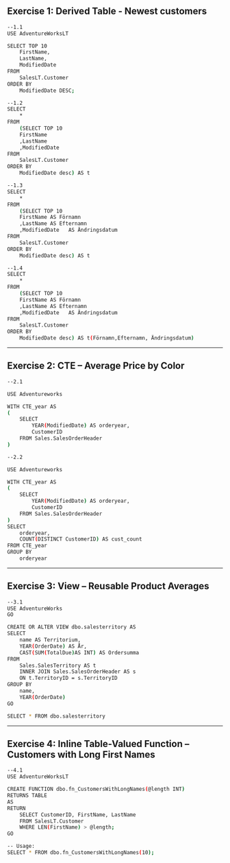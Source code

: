 
## Exercise 1: Derived Table - Newest customers

```bash
--1.1 
USE AdventureWorksLT

SELECT TOP 10
    FirstName,
    LastName,
    ModifiedDate
FROM
    SalesLT.Customer
ORDER BY
    ModifiedDate DESC;
```

```bash
--1.2 
SELECT
	*
FROM
	(SELECT	TOP 10
	FirstName 
	,LastName	
	,ModifiedDate	
FROM
	SalesLT.Customer	
ORDER BY 
	ModifiedDate desc) AS t
```

```bash
--1.3	
SELECT
	*
FROM
	(SELECT	TOP 10
	FirstName AS Förnamn
	,LastName AS Efternamn
	,ModifiedDate	AS Ändringsdatum
FROM
	SalesLT.Customer	
ORDER BY 
	ModifiedDate desc) AS t
```

```bash
--1.4	
SELECT
	*
FROM
	(SELECT	TOP 10
	FirstName AS Förnamn
	,LastName AS Efternamn
	,ModifiedDate	AS Ändringsdatum
FROM
	SalesLT.Customer	
ORDER BY 
	ModifiedDate desc) AS t(Förnamn,Efternamn, Ändringsdatum)
```

---

## Exercise 2: CTE – Average Price by Color

```bash
--2.1

USE Adventureworks

WITH CTE_year AS
(
	SELECT 
		YEAR(ModifiedDate) AS orderyear,
		CustomerID
	FROM Sales.SalesOrderHeader
)
```

```bash
--2.2

USE Adventureworks

WITH CTE_year AS
(
	SELECT 
		YEAR(ModifiedDate) AS orderyear,
		CustomerID
	FROM Sales.SalesOrderHeader
)
SELECT 
	orderyear,
	COUNT(DISTINCT CustomerID) AS cust_count
FROM CTE_year
GROUP BY
	orderyear
```

---

## Exercise 3: View – Reusable Product Averages

```bash
--3.1
USE AdventureWorks
GO

CREATE OR ALTER VIEW dbo.salesterritory AS
SELECT
	name AS Territorium,
	YEAR(OrderDate) AS År,
	CAST(SUM(TotalDue)AS INT) AS Ordersumma
FROM
	Sales.SalesTerritory AS t
	INNER JOIN Sales.SalesOrderHeader AS s
	ON t.TerritoryID = s.TerritoryID
GROUP BY
	name,
	YEAR(OrderDate)
GO

SELECT * FROM dbo.salesterritory
```

---

## Exercise 4: Inline Table-Valued Function – Customers with Long First Names

```bash
--4.1 
USE AdventureWorksLT

CREATE FUNCTION dbo.fn_CustomersWithLongNames(@length INT)
RETURNS TABLE
AS
RETURN
    SELECT CustomerID, FirstName, LastName
    FROM SalesLT.Customer
    WHERE LEN(FirstName) > @length;
GO
```

```bash
-- Usage:
SELECT * FROM dbo.fn_CustomersWithLongNames(10);
```

